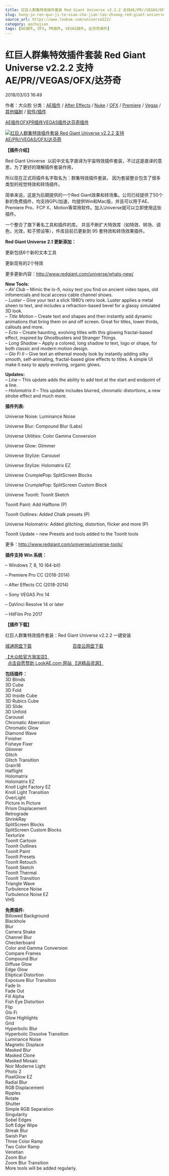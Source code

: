 ```yaml
---
title: 红巨人群集特效插件套装 Red Giant Universe v2.2.2 支持AE/PR//VEGAS/OFX/达芬奇
slug: hong-ju-ren-qun-ji-te-xiao-cha-jian-tao-zhuang-red-giant-universe-v2-2-2-zhi-chi-ae-pr-vegas-ofx-da-fen-qi
source_url: https://www.lookae.com/universe222/
category: aechajian
tags: [AE插件, OFX, PR插件, VEGAS插件, 达芬奇插件]
---
```

# 红巨人群集特效插件套装 Red Giant Universe v2.2.2 支持AE/PR//VEGAS/OFX/达芬奇

2018/03/03 16:49

作者：大众脸
分类：[AE插件](https://www.lookae.com/after-effects/aechajian/) / [After Effects](https://www.lookae.com/after-effects/) / [Nuke](https://www.lookae.com/qitarjcj/nukezy/) / [OFX](https://www.lookae.com/qitarjcj/ofxzy/) / [Premiere](https://www.lookae.com/qitarjcj/premierezy/) / [Vegas](https://www.lookae.com/qitarjcj/vegaszy/) / [其他辐射](https://www.lookae.com/others/) / [软件/插件](https://www.lookae.com/qitarjcj/)

[AE插件](https://www.lookae.com/tag/ae%e6%8f%92%e4%bb%b6/)[OFX](https://www.lookae.com/tag/ofx/)[PR插件](https://www.lookae.com/tag/pr%e6%8f%92%e4%bb%b6/)[VEGAS插件](https://www.lookae.com/tag/vegas%e6%8f%92%e4%bb%b6/)[达芬奇插件](https://www.lookae.com/tag/%e8%be%be%e8%8a%ac%e5%a5%87%e6%8f%92%e4%bb%b6/)

[![红巨人群集特效插件套装 Red Giant Universe v2.2.2 支持AE/PR//VEGAS/OFX/达芬奇](https://www.lookae.com/wp-content/uploads/2016/06/Universe-2-.jpg "红巨人群集特效插件套装 Red Giant Universe v2.2.2 支持AE/PR//VEGAS/OFX/达芬奇-LookAE.com")](https://www.lookae.com/wp-content/uploads/2016/06/Universe-2-.jpg)

**【插件介绍】**

Red Giant Universe  以前中文名字直译为宇宙特效插件套装，不过这是直译的意思，为了更好的理解插件套装作用，

所以现在正式将插件名字取名为：群集特效插件套装， 因为套装整合包含了很多类型的视觉特效和转场插件。

简单来说，这是为后期提供的一个Red Giant效果和转场集。公司已经提供了50个新的免费插件，均支持GPU加速，均提供Win和Mac版，并且可以用于AE、Premiere Pro、FCP X、Motion等常用软件。加入Universe就可以立即使用这些插件。

一个整合了旗下著名工具和插件的库。 并且不断扩大特效库（如特效、转场、调色，光效，粒子预设等），件库目前已更新到 95 套特效和转场效果插件。

**Red Giant Universe 2.1 更新添加：**

更新包括6个新的文本工具

更新现有的2个特效

更多更新内容：http://www.redgiant.com/universe/whats-new/

**New Tools:**  
– *AV Club* – Mimic the lo-fi, noisy text you find on ancient video tapes, old infomercials and local access cable channel shows.  
– *Luster* – Give your text a slick 1980’s retro look. Luster applies a metal sheen to text, and includes a refraction-based bevel for a glassy simulated 3D look.  
– *Title Motion* – Create text and shapes and then instantly add dynamic animations that bring them on and off screen. Great for titles, lower thirds, callouts and more.  
– *Ecto* – Create haunting, evolving titles with this glowing fractal-based effect, inspired by Ghostbusters and Stranger Things.  
– *Long Shadow* – Apply a colored, long shadow to text, logo or shape, for both classic and modern motion design.  
– *Glo Fi II* – Give text an ethereal moody look by instantly adding silky smooth, self-animating, fractal-based glow effects to titles. A simple UI make it easy to apply evolving, organic glows.

**Updates:**  
– *Line* – This update adds the ability to add text at the start and endpoint of a line.  
– *Holomatrix II* – This update includes blurred, chromatic distortions, a new strobe effect and much more.

**插件列表:**

Universe Noise: Luminance Noise

Universe Blur: Compound Blur (Labs)

Universe Utilities: Color Gamma Conversion

Universe Glow: Glimmer

Universe Stylize: Carousel

Universe Stylize: Holomatrix EZ

Universe CrumplePop: SplitScreen Blocks

Universe CrumplePop: SplitScreen Custom Block

Universe ToonIt: ToonIt Sketch

ToonIt Paint: Add Halftone (P)

ToonIt Outlines: Added Chalk presets (P)

Universe Holomatrix: Added glitching, distortion, flicker and more (P)

ToonIt Update – new Presets and tools added to the ToonIt tools

更多：http://www.redgiant.com/universe/universe-tools/

**插件支持 Win 系统：**

– Windows 7, 8, 10 (64-bit)

– Premiere Pro CC (2018-2014)

– After Effects CC (2018-2014)

– Sony VEGAS Pro 14

– DaVinci Resolve 14 or later

– HitFilm Pro 2017

**【插件下载】**

红巨人群集特效插件套装：Red Giant Universe v2.2.2 一键安装

[城通网盘下载](https://lookae.ctfile.com/fs/680462-239504871)                                 [百度云网盘下载](https://pan.baidu.com/s/1Phs9Pl4ZFLV2-GJoPHE_fg?pwd=x7tn)

[【大众脸官方淘宝店】](https://lookae.taobao.com/)                [点击自愿赞助 LookAE.com 网站 【送精品资源】](https://www.lookae.com/sponsor/)

**包括插件：**  
3D Blinds  
3D Cube  
3D Fold  
3D Inside Cube  
3D Rubics Cube  
3D Slide  
3D Unfold  
Carousel  
Chromatic Aberration  
Chromatic Glow  
Diamond Wave  
Finisher  
Fisheye Fixer  
Glimmer  
Glitch  
Glitch Transition  
Grain16  
Halflight  
Holomatrix  
Holomatrix EZ  
Knoll Light Factory EZ  
Knoll Light Transition  
OverLight  
Picture in Picture  
Prism Displacement  
Retrograde  
ShrinkRay  
SplitScreen Blocks  
SplitScreen Custom Blocks  
Texturize  
ToonIt Cartoon  
ToonIt Outlines  
ToonIt Paint  
ToonIt Presets  
ToonIt Retouch  
ToonIt Sketch  
ToonIt Thermal  
ToonIt Transition  
Triangle Wave  
Turbulence Noise  
Turbulence Noise EZ  
VHS

**免费插件:**  
Billowed Background  
Blackhole  
Blur  
Camera Shake  
Channel Blur  
Checkerboard  
Color and Gamma Conversion  
Compare Frames  
Compound Blur  
Diffuse Glow  
Edge Glow  
Elliptical Distortion  
Exposure Blur Transition  
Fade In  
Fade Out  
Fill Alpha  
Fish Eye Distortion  
Flip  
Glo Fi  
Glow Highlights  
Grid  
Hyperbolic Blur  
Hyperbolic Dissolve Transition  
Luminance Noise  
Magnetic Displace  
Masked Blur  
Masked Clone  
Masked Mosaic  
Noir Moderne Light  
Photo 2  
PixelGlow EZ  
Radial Blur  
RGB Displacement  
Ripples  
Rotate  
Shutter  
Simple RGB Separation  
Singularity  
Sobel Edges  
Soft Edge Wipe  
Streak Blur  
Swish Pan  
Three Color Ramp  
Two Color Ramp  
Venetian  
Zoom Blur  
Zoom Blur Transition  
More tools will be added regularly.
